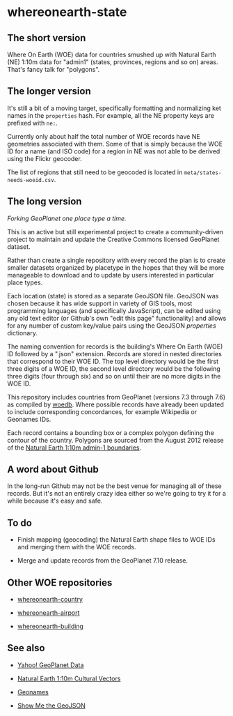whereonearth-state
==

The short version
--

Where On Earth (WOE) data for countries smushed up with Natural Earth (NE) 1:10m
data for "admin1" (states, provinces, regions and so on) areas. That's fancy
talk for "polygons".

The longer version
--

It's still a bit of a moving target, specifically formatting and normalizing ket
names in the `properties` hash. For example, all the NE property keys are
prefixed with `ne:`.

Currently only about half the total number of WOE records have NE geometries
associated with them. Some of that is simply because the WOE ID for a name (and
ISO code) for a region in NE was not able to be derived using the Flickr
geocoder.

The list of regions that still need to be geocoded is located in
`meta/states-needs-woeid.csv`.

The long version
--

_Forking GeoPlanet one place type a time._

This is an active but still experimental project to create a community-driven
project to maintain and update the Creative Commons licensed GeoPlanet dataset.

Rather than create a single repository with every record the plan is to create
smaller datasets organized by placetype in the hopes that they will be more
manageable to download and to update by users interested in particular place types.

Each location (state) is stored as a separate GeoJSON file. GeoJSON was
chosen because it has wide support in variety of GIS tools, most programming
languages (and specifically JavaScript), can be edited using any old text editor
(or Github's own "edit this page" functionality) and allows for any number of
custom key/value pairs using the GeoJSON _properties_ dictionary.

The naming convention for records is the building's Where On Earth (WOE) ID
followed by a ".json" extension. Records are stored in nested directories that
correspond to their WOE ID. The top level directory would be the first three
digits of a WOE ID, the second level directory would be the following three
digits (four through six) and so on until their are no more digits in the WOE
ID.

This repository includes countries from GeoPlanet (versions 7.3 through 7.6) as
compiled by [woedb](http://woe.spum.org). Where possible records have already
been updated to include corresponding concordances, for example Wikipedia or
Geonames IDs.

Each record contains a bounding box or a complex polygon defining the contour of
the country. Polygons are sourced from the August 2012 release of the [Natural
Earth 1:10m admin-1 boundaries](http://www.naturalearthdata.com/downloads/10m-cultural-vectors/).

A word about Github
--

In the long-run Github may not be the best venue for managing all of these
records. But it's not an entirely crazy idea either so we're going to try it for
a while because it's easy and safe.

To do
--

* Finish mapping (geocoding) the Natural Earth shape files to WOE IDs and
  merging them with the WOE records.

* Merge and update records from the GeoPlanet 7.10 release.

Other WOE repositories
--

* [whereonearth-country](https://github.com/straup/whereonearth-country)

* [whereonearth-airport](https://github.com/straup/whereonearth-airport)

* [whereonearth-building](https://github.com/straup/whereonearth-building)

See also
--

* [Yahoo! GeoPlanet Data](http://developer.yahoo.com/geo/geoplanet/data/)

* [Natural Earth 1:10m Cultural Vectors](http://www.naturalearthdata.com/downloads/10m-cultural-vectors/)

* [Geonames](http://www.geonames.org/)

* [Show Me the GeoJSON](http://straup.github.com/showme-the-geojson/)
